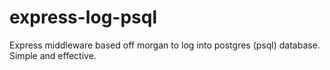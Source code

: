 # express-log-psql
Express middleware based off morgan to log into postgres (psql) database.  Simple and effective.
